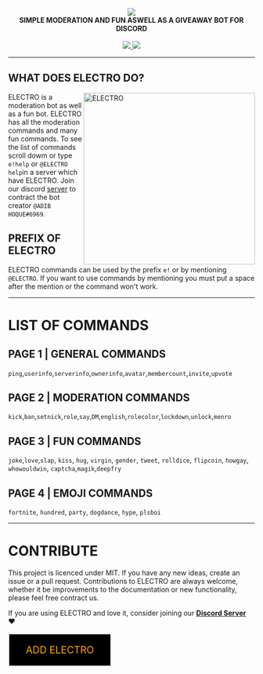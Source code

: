 <div align="center">
  <img src="https://cdn.discordapp.com/attachments/519145981917265921/543001500079882260/ELECTROHEADER.png" align="center">
  <br>
  <strong><b>SIMPLE MODERATION AND FUN ASWELL AS A GIVEAWAY BOT FOR DISCORD</b></strong>
  <br>
  <br>
    
  <a href="https://discord.gg/Pp9KudS">
    <img src="https://cdn.discordapp.com/attachments/519145981917265921/543764882059689997/JoinOurDiscordg.png">
  </a>
  
  <a href="https://www.YouTube.com/AdibHoque">
    <img src="https://cdn.discordapp.com/attachments/519145981917265921/543764882059690000/SubOurYTg.png">
  </a>
  <background src="https://cdn.discordapp.com/attachments/529939494007341067/565928893043834895/bg.png">

</div>

---

## WHAT DOES ELECTRO DO? 

<img src="https://cdn.discordapp.com/attachments/603252260792959016/603252301750337557/ELECTRO_bot_info.png" alt="ELECTRO" align="right" height="350">

ELECTRO is a moderation bot as well as a fun bot. ELECTRO has all the moderation commands and many fun commands. To see the list of commands scroll dowm or type `e!help` or `@ELECTRO help`in a server which have ELECTRO. Join our discord [server](https://github.com/kyb3r/modmail/wiki) to contract the bot creator `@ADIB HOQUE#6969`.

## PREFIX OF ELECTRO

ELECTRO commands can be used by the prefix `e!` or by mentioning `@ELECTRO`. If you want to use commands by mentioning you must put a space after the mention or the command won't work. 

---

# LIST OF COMMANDS

## PAGE 1 | GENERAL COMMANDS

`ping`,`userinfo`,`serverinfo`,`ownerinfo`,`avatar`,`membercount`,`invite`,`upvote` 

## PAGE 2 | MODERATION COMMANDS


`kick`,`ban`,`setnick`,`role`,`say`,`DM`,`english`,`rolecolor`,`lockdown`,`unlock`,`menro`

## PAGE 3 | FUN COMMANDS

`joke`,`love`,`slap`, `kiss`, `hug`, `virgin`, `gender`, `tweet`, `rolldice`, `flipcoin`, `howgay`, `whowouldwin`, `captcha`,`magik`,`deepfry`

## PAGE 4 | EMOJI COMMANDS

`fortnite`, `hundred`, `party`, `dogdance`, `hype`, `plsboi` 

---

# CONTRIBUTE

This project is licenced under MIT. If you have any new ideas, create an issue or a pull request. Contributions to ELECTRO are always welcome, whether it be improvements to the documentation or new functionality, please feel free contract us.

If you are using ELECTRO and love it, consider joining our **[Discord Server](https://discord.gg/Pp9KudS)** :heart:

<!DOCTYPE html>
<html>
   <head>
      <title>Title of the document</title>
      <style>
         .button {
         background-color: black;
         border: none;
         color: orange;
         padding: 20px 34px;
         text-align: center;
         text-decoration: none;
         display: inline-block;
         font-size: 20px;
         margin: 4px 2px;
         cursor: pointer;
         }
      </style>
   </head>
   <body>
      <a href="https://www.idk.com/" class="button">ADD ELECTRO</a>
   </body>
</html> 
